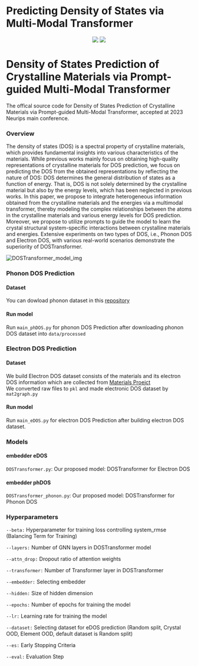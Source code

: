 # Predicting Density of States via Multi-Modal Transformer
<p align="center">   
    <a href="https://pytorch.org/" alt="PyTorch">
      <img src="https://img.shields.io/badge/PyTorch-%23EE4C2C.svg?e&logo=PyTorch&logoColor=white" /></a>
    <a href="https://nips.cc/" alt="Main conference">
        <img src="https://img.shields.io/badge/2023 Neurips-blue" /></a>
</p>

# Density of States Prediction of Crystalline Materials via Prompt-guided Multi-Modal Transformer

The offical source code for Density of States Prediction of Crystalline Materials via Prompt-guided Multi-Modal Transformer, accepted at 2023 Neurips main conference.
 
### Overview
The density of states (DOS) is a spectral property of crystalline materials, which provides fundamental insights into various characteristics of the materials. While previous works mainly focus on obtaining high-quality representations of crystalline materials for DOS prediction, we focus on predicting the DOS from the obtained representations by reflecting the nature of DOS: DOS determines the general distribution of states as a function of energy. That is, DOS is not solely determined by the crystalline material but also by the energy levels, which has been neglected in previous works. In this paper, we propose to integrate heterogeneous information obtained from the crystalline materials and the energies via a multimodal transformer, thereby modeling the complex relationships between the atoms in the crystalline materials and various energy levels for DOS prediction. Moreover, we propose to utilize prompts to guide the model to learn the crystal structural system-specific interactions between crystalline materials and energies. Extensive experiments on two types of DOS, i.e., Phonon DOS and Electron DOS, with various real-world scenarios demonstrate the superiority of DOSTransformer.

![DOSTransformer_model_img](https://github.com/HeewoongNoh/DOSTransformer/assets/62690984/ae69a43a-20fd-4038-92b3-12938feacc8e)
### Phonon DOS Prediction
#### Dataset
You can dowload phonon dataset in this [repository](https://github.com/ninarina12/phononDoS_tutorial)  

#### Run model
Run `main_phDOS.py` for phonon DOS Prediction after downloading phonon DOS dataset into `data/processed`

### Electron DOS Prediction
#### Dataset
We build Electron DOS dataset consists of the materials and its electron DOS information which are collected from [Materials Proejct](https://materialsproject.org/)  
We converted raw files to `pkl` and made electronic DOS dataset by `mat2graph.py`  

#### Run model
Run `main_eDOS.py` for electron DOS Prediction after building electron DOS dataset.   

### Models
#### embedder eDOS
`DOSTransformer.py`: Our proposed model: DOSTransformer for Electron DOS

#### embedder phDOS
`DOSTransformer_phonon.py`: Our proposed model: DOSTransformer for Phonon DOS  


### Hyperparameters  

`--beta:` Hyperparameter for training loss controlling system_rmse (Balancing Term for Training)

`--layers:` Number of GNN layers in DOSTransformer model  

`--attn_drop:` Dropout ratio of attention weights

`--transformer:` Number of Transformer layer in DOSTransformer   

`--embedder:` Selecting embedder   

`--hidden:` Size of hidden dimension

`--epochs:`  Number of epochs for training the model

`--lr:` Learning rate for training the model  

`--dataset:` Selecting dataset for eDOS prediction (Random split, Crystal OOD, Element OOD, default dataset is Random split)

`--es:` Early Stopping Criteria  

`--eval:` Evaluation Step  
